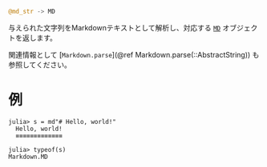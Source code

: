 ```julia
@md_str -> MD
```

与えられた文字列をMarkdownテキストとして解析し、対応する [`MD`](@ref) オブジェクトを返します。

関連情報として [`Markdown.parse`](@ref Markdown.parse(::AbstractString)) も参照してください。

# 例

```jldoctest
julia> s = md"# Hello, world!"
  Hello, world!
  ≡≡≡≡≡≡≡≡≡≡≡≡≡

julia> typeof(s)
Markdown.MD

```
